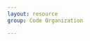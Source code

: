 ```yaml
---
layout: resource
group: Code Organization

---
```

<!-- General resources go here -->

<!-- ### Core -->

<!-- ### Intermediate -->

<!-- ### Advanced -->

<!-- ### Jedi -->
